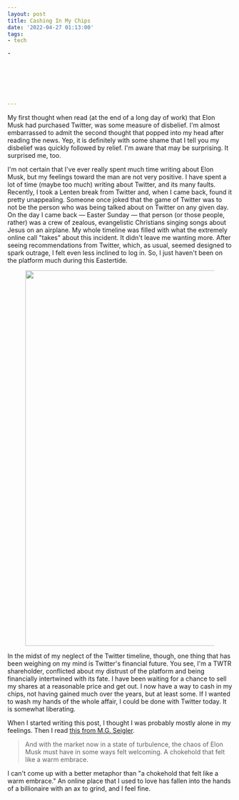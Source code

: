 ```yaml
---
layout: post
title: Cashing In My Chips
date: '2022-04-27 01:13:00'
tags:
- tech

- 







---
```


My first thought when read (at the end of a long day of work) that Elon Musk had purchased Twitter, was some measure of disbelief. I'm almost embarrassed to admit the second thought that popped into my head after reading the news. Yep, it is definitely with some shame that I tell you my disbelief was quickly followed by relief. I'm aware that may be surprising. It surprised me, too.

I'm not certain that I've ever really spent much time writing about Elon Musk, but my feelings toward the man are not very positive. I have spent a lot of time (maybe too much) writing about Twitter, and its many faults. Recently, I took a Lenten break from Twitter and, when I came back, found it pretty unappealing. Someone once joked that the game of Twitter was to not be the person who was being talked about on Twitter on any given day. On the day I came back — Easter Sunday — that person (or those people, rather) was a crew of zealous, evangelistic Christians singing songs about Jesus on an airplane. My whole timeline was filled with what the extremely online call "takes" about this incident. It didn't leave me wanting more. After seeing recommendations from Twitter, which, as usual, seemed designed to spark outrage, I felt even less inclined to log in. So, I just haven't been on the platform much during this Eastertide.

<figure class="kg-card kg-image-card"><img src=" __GHOST_URL__ /content/images/2022/06/AFA59055-1B30-4019-B40F-F3641DD6B3CA.jpeg" class="kg-image" alt loading="lazy" width="1447" height="841" srcset=" __GHOST_URL__ /content/images/size/w600/2022/06/AFA59055-1B30-4019-B40F-F3641DD6B3CA.jpeg 600w, __GHOST_URL__ /content/images/size/w1000/2022/06/AFA59055-1B30-4019-B40F-F3641DD6B3CA.jpeg 1000w, __GHOST_URL__ /content/images/2022/06/AFA59055-1B30-4019-B40F-F3641DD6B3CA.jpeg 1447w" sizes="(min-width: 720px) 720px"></figure>

In the midst of my neglect of the Twitter timeline, though, one thing that has been weighing on my mind is Twitter's financial future. You see, I'm a TWTR shareholder, conflicted about my distrust of the platform and being financially intertwined with its fate. I have been waiting for a chance to sell my shares at a reasonable price and get out. I now have a way to cash in my chips, not having gained much over the years, but at least some. If I wanted to wash my hands of the whole affair, I could be done with Twitter today. It is somewhat liberating.

When I started writing this post, I thought I was probably mostly alone in my feelings. Then I read [this from M.G. Seigler](https://500ish.com/twitter-molts-506b291e591f?source=rss-5c6977d2a94f------2).

> And with the market now in a state of turbulence, the chaos of Elon Musk must have in some ways felt welcoming. A chokehold that felt like a warm embrace.

I can't come up with a better metaphor than "a chokehold that felt like a warm embrace." An online place that I used to love has fallen into the hands of a billionaire with an ax to grind, and I feel fine.

